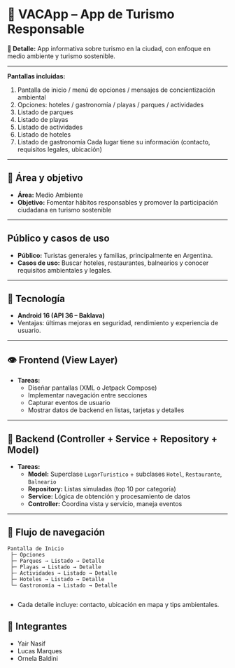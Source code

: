 # 🌿 VACApp – App de Turismo Responsable

**📝 Detalle:** App informativa sobre turismo en la ciudad, con enfoque en medio ambiente y turismo sostenible.

---

**Pantallas incluidas:**
1. Pantalla de inicio / menú de opciones / mensajes de concientización ambiental
2. Opciones: hoteles / gastronomía / playas / parques / actividades
3. Listado de parques
4. Listado de playas
4. Listado de actividades
4. Listado de hoteles
4. Listado de gastronomía
Cada lugar tiene su información (contacto, requisitos legales, ubicación)
---

## 🌱 Área y objetivo

- **Área:** Medio Ambiente  
- **Objetivo:** Fomentar hábitos responsables y promover la participación ciudadana en turismo sostenible

---

##  Público y casos de uso

- **Público:** Turistas generales y familias, principalmente en Argentina.  
- **Casos de uso:** Buscar hoteles, restaurantes, balnearios y conocer requisitos ambientales y legales.

---

## 📱 Tecnología

- **Android 16 (API 36 – Baklava)**  
- Ventajas: últimas mejoras en seguridad, rendimiento y experiencia de usuario.

---

## 👁️ Frontend (View Layer)

- **Tareas:**
  - Diseñar pantallas (XML o Jetpack Compose)  
  - Implementar navegación entre secciones  
  - Capturar eventos de usuario  
  - Mostrar datos de backend en listas, tarjetas y detalles

---

## 🧠 Backend (Controller + Service + Repository + Model)

- **Tareas:**
  - **Model:** Superclase `LugarTuristico` + subclases `Hotel`, `Restaurante`, `Balneario`  
  - **Repository:** Listas simuladas (top 10 por categoría)  
  - **Service:** Lógica de obtención y procesamiento de datos  
  - **Controller:** Coordina vista y servicio, maneja eventos

---

## 🔄 Flujo de navegación

```text
Pantalla de Inicio
 ├─ Opciones 
 ├─ Parques → Listado → Detalle
 ├─ Playas → Listado → Detalle
 ├─ Actividades → Listado → Detalle
 ├─ Hoteles → Listado → Detalle
 └─ Gastronomía → Listado → Detalle
 
```  

- Cada detalle incluye: contacto, ubicación en mapa y tips ambientales.

## 👥 Integrantes

- Yair Nasif
- Lucas Marques
- Ornela Baldini

